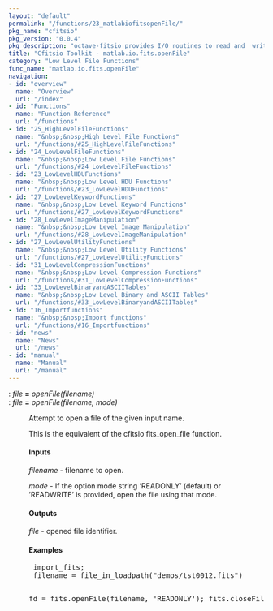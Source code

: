```yaml
---
layout: "default"
permalink: "/functions/23_matlabiofitsopenFile/"
pkg_name: "cfitsio"
pkg_version: "0.0.4"
pkg_description: "octave-fitsio provides I/O routines to read and  write FITS (Flexible Image Transport System) files."
title: "Cfitsio Toolkit - matlab.io.fits.openFile"
category: "Low Level File Functions"
func_name: "matlab.io.fits.openFile"
navigation:
- id: "overview"
  name: "Overview"
  url: "/index"
- id: "Functions"
  name: "Function Reference"
  url: "/functions"
- id: "25_HighLevelFileFunctions"
  name: "&nbsp;&nbsp;High Level File Functions"
  url: "/functions/#25_HighLevelFileFunctions"
- id: "24_LowLevelFileFunctions"
  name: "&nbsp;&nbsp;Low Level File Functions"
  url: "/functions/#24_LowLevelFileFunctions"
- id: "23_LowLevelHDUFunctions"
  name: "&nbsp;&nbsp;Low Level HDU Functions"
  url: "/functions/#23_LowLevelHDUFunctions"
- id: "27_LowLevelKeywordFunctions"
  name: "&nbsp;&nbsp;Low Level Keyword Functions"
  url: "/functions/#27_LowLevelKeywordFunctions"
- id: "28_LowLevelImageManipulation"
  name: "&nbsp;&nbsp;Low Level Image Manipulation"
  url: "/functions/#28_LowLevelImageManipulation"
- id: "27_LowLevelUtilityFunctions"
  name: "&nbsp;&nbsp;Low Level Utility Functions"
  url: "/functions/#27_LowLevelUtilityFunctions"
- id: "31_LowLevelCompressionFunctions"
  name: "&nbsp;&nbsp;Low Level Compression Functions"
  url: "/functions/#31_LowLevelCompressionFunctions"
- id: "33_LowLevelBinaryandASCIITables"
  name: "&nbsp;&nbsp;Low Level Binary and ASCII Tables"
  url: "/functions/#33_LowLevelBinaryandASCIITables"
- id: "16_Importfunctions"
  name: "&nbsp;&nbsp;Import functions"
  url: "/functions/#16_Importfunctions"
- id: "news"
  name: "News"
  url: "/news"
- id: "manual"
  name: "Manual"
  url: "/manual"
---
```

<dl class="def">
<dt id="index-_003d"><span class="category">: </span><span><em><var>file</var></em> <strong>=</strong> <em>openFile(<var>filename</var>)</em><a href='#index-_003d' class='copiable-anchor'></a></span></dt>
<dt id="index-_003d-1"><span class="category">: </span><span><em><var>file</var></em> <strong>=</strong> <em>openFile(<var>filename</var>, <var>mode</var>)</em><a href='#index-_003d-1' class='copiable-anchor'></a></span></dt>
<dd><p>Attempt to open a file of the given input name.
</p> 
<p>This is the equivalent of the cfitsio fits_open_file function.
</p>
<span id="Inputs"></span><h4 class="subsubheading">Inputs</h4>
<p><var>filename</var> - filename to open.
</p>
<p><var>mode</var> - If the option mode string &rsquo;READONLY&rsquo; (default) or &rsquo;READWRITE&rsquo; is provided,
 open the file using that mode.
</p>
<span id="Outputs"></span><h4 class="subsubheading">Outputs</h4>
<p><var>file</var> - opened file identifier.
</p>
<span id="Examples"></span><h4 class="subsubheading">Examples</h4>
<div class="example">
<pre class="example"> import_fits;
 filename = file_in_loadpath(&quot;demos/tst0012.fits&quot;)

 fd = fits.openFile(filename, 'READONLY');
 fits.closeFile(fd);
 </pre></div>

</dd></dl>